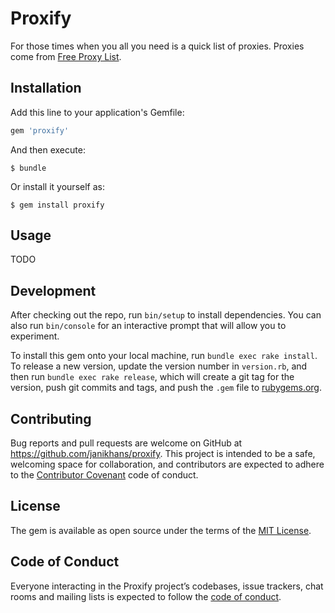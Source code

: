 # Proxify

For those times when you all you need is a quick list of proxies. Proxies come
from [Free Proxy List](https://free-proxy-list.net/).

## Installation

Add this line to your application's Gemfile:

```ruby
gem 'proxify'
```

And then execute:

    $ bundle

Or install it yourself as:

    $ gem install proxify

## Usage

TODO

## Development

After checking out the repo, run `bin/setup` to install dependencies. You can also run `bin/console` for an interactive prompt that will allow you to experiment.

To install this gem onto your local machine, run `bundle exec rake install`. To release a new version, update the version number in `version.rb`, and then run `bundle exec rake release`, which will create a git tag for the version, push git commits and tags, and push the `.gem` file to [rubygems.org](https://rubygems.org).

## Contributing

Bug reports and pull requests are welcome on GitHub at https://github.com/janikhans/proxify. This project is intended to be a safe, welcoming space for collaboration, and contributors are expected to adhere to the [Contributor Covenant](http://contributor-covenant.org) code of conduct.

## License

The gem is available as open source under the terms of the [MIT License](https://opensource.org/licenses/MIT).

## Code of Conduct

Everyone interacting in the Proxify project’s codebases, issue trackers, chat rooms and mailing lists is expected to follow the [code of conduct](https://github.com/[USERNAME]/proxify/blob/master/CODE_OF_CONDUCT.md).
